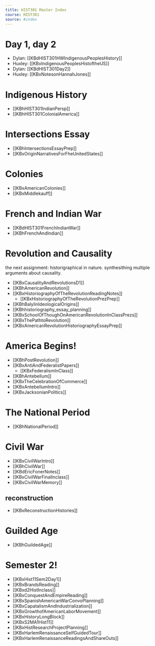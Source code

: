 ```yaml
---
title: HIST301 Master Index
course: HIST301
source: #index 
---
```


# Day 1, day 2
- Dylan: [[KBdHIST301HWIndigenousPeoplesHistory]]
- Huxley: [[KBxIndigenousPeoplesHistoftheUS]]
- Dylan: [[KBdHIST301Day2]]
- Huxley: [[KBxNotesonHannahJones]]

# Indigenous History
- [[KBhHIST301IndianPersp]] 
- [[KBhHIST301ColonialAmerica]] 

# Intersections Essay
- [[KBhIntersectionsEssayPrep]]
- [[KBxOriginNarrativesForFheUnitedStates]]

# Colonies
- [[KBxAmericanColonies]]
- [[KBxMiddlekauff]]

# French and Indian War
- [[KBdHIST301FrenchIndianWar]] 
- [[KBhFrenchAndIndian]] 


# Revolution and Causality

the next assignment: historigraphical in nature. synthesithing multiple arguments about causality.

- [[KBxCausalityAndRevolutionsD1]]
- [[KBhAmericanRevolution]]
- [[KBxHistoriographyOfTheRevolutionReadingNotes]]
	- [[KBxHistoriographyOfTheRevolutionPrezPrep]]
- [[KBhBalylinIdeologicalOrigins]] 
- [[KBhhistoriography_essay_planning]] 
- [[KBxSchoolOfThoughOnAmericanRevolutionInClassPrezs]]
- [[KBxThePathtoRevolution]]
- [[KBxAmericanRevolutionHistoriographyEssayPrep]]

# America Begins!

- [[KBhPostRevolution]] 
- [[KBxAntiAndFederalistPapers]]
	- [[KBxFederalismInClass]]
- [[KBhAntebellum]] 
- [[KBxTheCelebrationOfCommerce]]
- [[KBxAntebellumIntro]]
- [[KBxJacksonianPolitics]]

# The National Period
- [[KBhNationalPeriod]] 


# Civil War
- [[KBxCivilWarIntro]]
- [[KBhCivilWar]] 
- [[KBdEricFonerNotes]]
- [[KBxCivilWarFinalInclass]]
- [[KBxCivilWarMemory]]

## reconstruction
- [[KBxReconstructionHistories]]

# Guilded Age
- [[KBhGuildedAge]] 

# Semester 2!
- [[KBxHist11Sem2Day1]]
- [[KBxBrandsReading]]
- [[KBxd2HistInclass]]
- [[KBxConquestAndEmpireReading]]
- [[KBxSpanishAmericanWarConvoPlanning]]
- [[KBxCapatalismAndIndustrialization]]
- [[KBxGrowthofAmericanLaborMovement]]
- [[KBxHistoryLongBlock]]
- [[KBxS2MA1Hist11]]
- [[KBxHistResearchProjectPlanning]]
- [[KBxHarlemRenaissanceSelfGuidedTour]]
- [[KBxHarlemRenaissanceReadingsAndShareOuts]]











